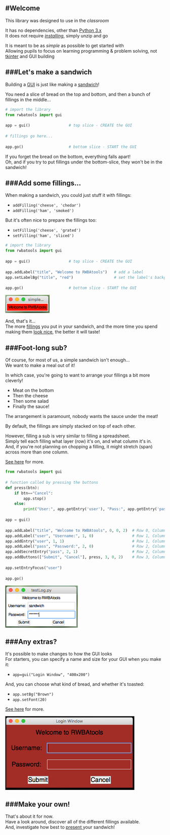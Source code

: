 #Welcome
---
This library was designed to use in the *classroom*  

It has no dependencies, other than [Python 3.x](https://www.python.org/downloads/)  
It does not require [*installing*](Install.md), simply unzip and go  

It is meant to be as *simple* as possible to get started with  
Allowing pupils to focus on learning programming & problem solving, not [tkinter](https://docs.python.org/3.5/library/tkinter.html) and GUI building  

###Let's make a sandwich
---
Building a [GUI](https://en.wikipedia.org/wiki/Graphical_user_interface) is just like making a [sandwich](https://en.wikipedia.org/wiki/Sandwich)!  

You need a slice of bread on the top and bottom, and then a bunch of fillings in the middle...

```python
# import the library
from rwbatools import gui

app = gui()                 # top slice - CREATE the GUI

# fillings go here...

app.go()                    # bottom slice - START the GUI
```

If you forget the bread on the bottom, everything falls apart!  
Oh, and if you try to put fillings under the bottom-slice, they won't be in the sandwich!

###Add some fillings...
---
When making a sandwich, you could just stuff it with fillings:  

* `addFilling('cheese', 'chedar')`  
* `addFilling('ham', 'smoked')`  

But it's often nice to prepare the fillings too:  

* `setFilling('cheese', 'grated')` 
* `setFilling('ham', 'sliced')` 

```python
# import the library
from rwbatools import gui

app = gui()                 # top slice - CREATE the GUI

app.addLabel("title", "Welcome to RWBAtools")   # add a label
app.setLabelBg("title", "red")                  # set the label's background to be red

app.go()                    # bottom slice - START the GUI
```
![simpleApp](img/simpleApp.PNG)

And, that's it...  
The more [fillings](Widgets.md) you put in your sandwich, and the more time you spend making them [look nice](WidgetOptions.md), the better it will taste!

###Foot-long sub?
---
Of course, for most of us, a simple sandwich isn't enough...  
We want to make a meal out of it!  

In which case, you're going to want to arrange your fillings a bit more cleverly!

* Meat on the bottom  
* Then the cheese  
* Then some salad  
* Finally the sauce!

The arrangement is paramount, nobody wants the sauce under the meat!

By default, the fillings are simply stacked on top of each other.  

However, filling a sub is very similar to filling a spreadsheet.  
Simply tell each filling what layer (row) it's on, and what column it's in.  
And, if you're not planning on chopping a filling, it might stretch (span) across more than one column.  

[See here](Layout.md) for more.  

```python
from rwbatools import gui

# function called by pressing the buttons
def press(btn):
    if btn=="Cancel":
        app.stop()
    else:
        print("User:", app.getEntry('user'), "Pass:", app.getEntry('pass'))

app = gui()

app.addLabel("title", "Welcome to RWBAtools", 0, 0, 2)  # Row 0, Column 0, Span 2
app.addLabel("user", "Username:", 1, 0)                 # Row 1, Column 0, no span
app.addEntry("user", 1, 1)                              # Row 1, Column 1, no span
app.addLabel("pass", "Password:", 2, 0)                 # Row 2, Column 0, no span
app.addSecretEntry("pass", 2, 1)                        # Row 2, Column 1, no span
app.addButtons(["Submit", "Cancel"], press, 3, 0, 2)    # Row 3, Column 0, Span 2

app.setEntryFocus("user")

app.go()
```

![testLog](img/testLog.PNG)

###Any extras?  
---
It's possible to make changes to how the GUI looks  
For starters, you can specify a name and size for your GUI when you make it:  

* `app=gui("Login Window", "400x200")`  

And, you can choose what kind of bread, and whether it's toasted:   

* `app.setBg("Brown")`
* `app.setFont(20)`

[See here](GuiOptions.md) for more.  

![testLog](img/testLog2.PNG)


###Make your own!
---
That's about it for now.  
Have a look around, discover all of the different fillings available.  
And, investigate how best to [present ](Grouping.md) your sandwich!
